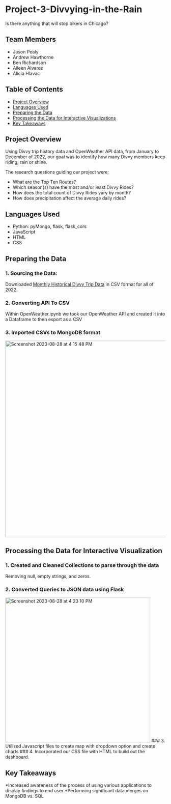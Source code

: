 # Project-3-Divvying-in-the-Rain
Is there anything that will stop bikers in Chicago? 

## Team Members
* Jason Pealy
* Andrew Hawthorne
* Ben Richardson
* Aileen Alvarez
* Alicia Hlavac

## Table of Contents

 * [Project Overview](https://github.com/andrewdhawthorne/Project-3-Divvying-in-the-Rain/edit/aileen/README.md#project-overview)
 * [Languages Used](https://github.com/andrewdhawthorne/Project-3-Divvying-in-the-Rain/edit/aileen/README.md#languages-used)
 * [Preparing the Data](https://github.com/andrewdhawthorne/Project-3-Divvying-in-the-Rain/edit/aileen/README.md#preparing-the-data)
 * [Processing the Data for Interactive Visualizations](https://github.com/andrewdhawthorne/Project-3-Divvying-in-the-Rain/edit/aileen/README.md#processing-the-data-for-interactive-visualizations)
 * [Key Takeaways](https://github.com/andrewdhawthorne/Project-3-Divvying-in-the-Rain/edit/aileen/README.md#key-takeaways)

## Project Overview
Using Divvy trip history data and OpenWeather API data, from January to December of 2022, our goal was to identify how many Divvy members keep riding, rain or shine.

The research questions guiding our project were:
* What are the Top Ten Routes? 
* Which season(s) have the most and/or least Divvy Rides?
* How does the total count of Divvy Rides vary by month?
* How does precipitation affect the average daily rides?

## Languages Used
* Python: pyMongo, flask, flask_cors
* JavaScript
* HTML
* CSS

## Preparing the Data
### 1. Sourcing the Data:
Downloaded [Monthly Historical Divvy Trip Data](https://divvybikes.com/system-data) in CSV format for all of 2022. 
### 2. Converting API To CSV
Within OpenWeather.ipynb we took our OpenWeather API and created it into a Dataframe to then export as a CSV
### 3. Imported CSVs to MongoDB format
<img width="618" alt="Screenshot 2023-08-28 at 4 15 48 PM" src="https://github.com/andrewdhawthorne/Project-3-Divvying-in-the-Rain/assets/131564308/013fe41b-becc-460a-89f0-2988d1400170">

## Processing the Data for Interactive Visualization
### 1. Created and Cleaned Collections to parse through the data
   Removing null, empty strings, and zeros. 
### 2. Converted Queries to JSON data using Flask
<img width="455" alt="Screenshot 2023-08-28 at 4 23 10 PM" src="https://github.com/andrewdhawthorne/Project-3-Divvying-in-the-Rain/assets/131564308/025bc253-a81c-4296-b935-a1c524fd2851">
### 3. Utilized Javascript files to create map with dropdown option and create charts
### 4. Incorporated our CSS file with HTML to build out the dashboard.

## Key Takeaways
*Increased awareness of the process of using various applications to display findings to end user
*Performing significant data merges on MongoDB vs. SQL


